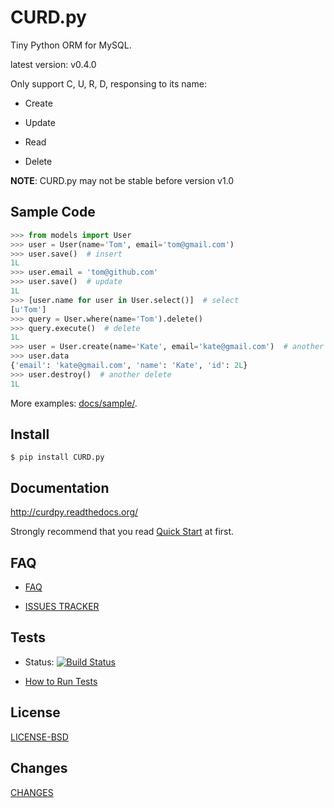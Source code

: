 CURD.py
=======

Tiny Python ORM for MySQL.

latest version: v0.4.0

Only support C, U, R, D, responsing to its name:

- Create

- Update

- Read

- Delete

**NOTE**: CURD.py may not be stable before version v1.0

Sample Code
-----------

```python
>>> from models import User
>>> user = User(name='Tom', email='tom@gmail.com')
>>> user.save()  # insert
1L
>>> user.email = 'tom@github.com'
>>> user.save()  # update
1L
>>> [user.name for user in User.select()]  # select
[u'Tom']
>>> query = User.where(name='Tom').delete()
>>> query.execute()  # delete
1L
>>> user = User.create(name='Kate', email='kate@gmail.com')  # another insert
>>> user.data
{'email': 'kate@gmail.com', 'name': 'Kate', 'id': 2L}
>>> user.destroy()  # another delete
1L
```

More examples: [docs/sample/](http://github.com/hit9/CURD.py/tree/master/docs/sample).

Install
-------

    $ pip install CURD.py

Documentation
-------------

http://curdpy.readthedocs.org/

Strongly recommend that you read [Quick Start](http://curdpy.readthedocs.org/en/latest/quickstart.html) at first.

FAQ
---

- [FAQ](http://curdpy.readthedocs.org/en/latest/faq.html)

- [ISSUES TRACKER](https://github.com/hit9/CURD.py/issues)

Tests
-----

- Status: [![Build Status](https://travis-ci.org/hit9/CURD.py.png?branch=master)](https://travis-ci.org/hit9/CURD.py)

- [How to Run Tests](https://github.com/hit9/CURD.py/blob/dev/tests/README.rst)

License
-------

[LICENSE-BSD](https://github.com/hit9/CURD.py/blob/master/LICENSE-BSD)

Changes
-------

[CHANGES](CHANGES)
